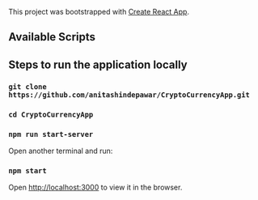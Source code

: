 This project was bootstrapped with [Create React App](https://github.com/facebook/create-react-app).

## Available Scripts

## Steps to run the application locally
### `git clone https://github.com/anitashindepawar/CryptoCurrencyApp.git`
### `cd CryptoCurrencyApp`
### `npm run start-server`

Open another terminal and run:
### `npm start`
Open [http://localhost:3000](http://localhost:3000) to view it in the browser.